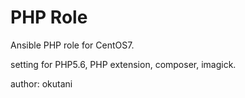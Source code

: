 # PHP Role

Ansible PHP role for CentOS7.

setting for PHP5.6, PHP extension, composer, imagick.

author: okutani